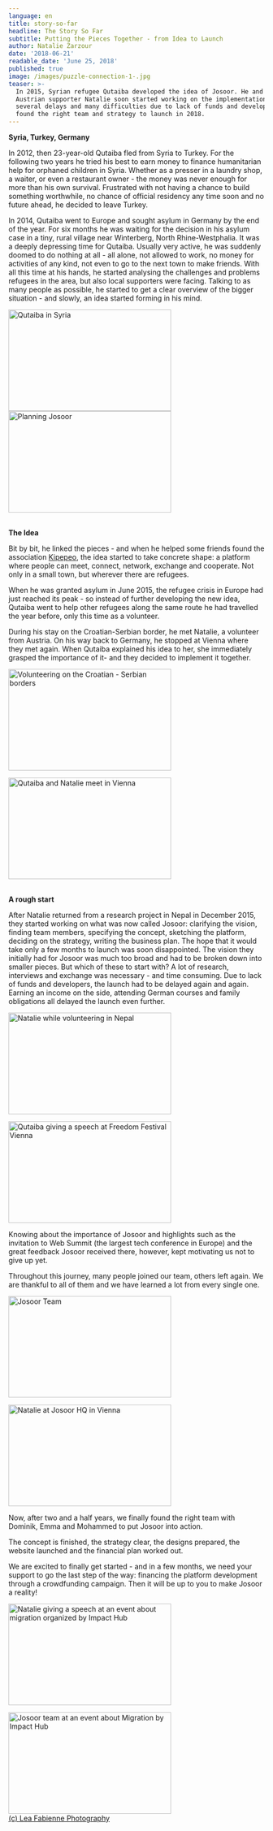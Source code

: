 ```yaml
---
language: en
title: story-so-far
headline: The Story So Far
subtitle: Putting the Pieces Together - from Idea to Launch
author: Natalie Zarzour
date: '2018-06-21'
readable_date: 'June 25, 2018'
published: true
image: /images/puzzle-connection-1-.jpg
teaser: >-
  In 2015, Syrian refugee Qutaiba developed the idea of ​​Josoor. He and
  Austrian supporter Natalie soon started working on the implementation. After
  several delays and many difficulties due to lack of funds and developers they
  found the right team and strategy to launch in 2018.
---
```

**Syria, Turkey, Germany**

In  2012, then 23-year-old Qutaiba fled from Syria to Turkey. For the following two years he tried his best to earn money to finance humanitarian help for orphaned children in Syria. Whether as a presser in a laundry shop, a waiter, or even a restaurant owner - the money was never enough for more than his own survival. Frustrated with not having a chance to build something worthwhile, no chance of official residency any time soon and no future ahead, he decided to leave Turkey. 

In 2014, Qutaiba went to Europe and sought asylum in Germany by the end of the year. For six months he was waiting for the decision in his asylum case in a tiny, rural village near Winterberg, North Rhine-Westphalia. It was a deeply depressing time for Qutaiba. Usually very active, he was suddenly doomed to do nothing at all - all alone, not allowed to work, no money for activities of any kind, not even to go to the next town to make friends. With all this time at his hands, he started analysing the challenges and problems refugees in the area, but also local supporters were facing. Talking to as many people as possible, he started to get a clear overview of the bigger situation - and slowly, an idea started forming in his mind. 

<img src="/images/2013-08-18-10.44.15.jpg" width="320" height="200" float="center" markdown="3" title="Qutaiba in Syria">

<img src="/images/img_3468.jpg" width="320" height="200" float="center" markdown="3" title="Planning Josoor">
<br></br>

**The Idea**

Bit by bit, he linked the pieces - and when he helped some friends found the association [Kipepeo](http://wandlungsraeume-winterberg.de/about-foundation/), the idea started to take concrete shape: a platform where people can meet, connect, network, exchange and cooperate. Not only in a small town, but wherever there are refugees.

When he was granted asylum in June 2015, the refugee crisis in Europe had just reached its peak - so instead of further developing the new idea, Qutaiba went to help other refugees along the same route he had travelled the year before, only this time as a volunteer.

During his stay on the Croatian-Serbian border, he met Natalie, a volunteer from Austria. On his way back to Germany, he stopped at Vienna where they met again. When Qutaiba explained his idea to her, she immediately grasped the importance of it- and they decided to implement it together.

<img src="/images/img-20150921-wa0020.jpg" width="320" height="200" float="center" markdown="3" title="Volunteering on the Croatian - Serbian borders">

<img src="/images/wp_20150925_19_55_29_pro.jpg" width="320" height="200" float="center" markdown="3" title="Qutaiba and Natalie meet in Vienna"><br></br>

**A rough start**

After Natalie returned from a research project in Nepal in December 2015, they started working on what was now called Josoor: clarifying the vision, ​​finding team members, specifying the concept, sketching the platform, deciding on the strategy, writing the business plan. The hope that it would take only a few months to launch was soon disappointed. The vision they initially had for Josoor was much too broad and had to be broken down into smaller pieces. But which of these to start with? A lot of research, interviews and exchange was necessary - and time consuming.  Due to lack of funds and developers, the launch had to be delayed again and again. Earning an income on the side, attending German courses and family obligations all delayed the launch even further.

<img src="/images/n-in-nepal-3.jpg" width="320" height="200" float="center" markdown="3" title="Natalie while volunteering in Nepal">

<img src="/images/qutaiba-speech.jpg" width="320" height="200" float="center" markdown="3" title="Qutaiba giving a speech at Freedom Festival Vienna"><br>

Knowing about the importance of Josoor and highlights such as the invitation to Web Summit (the largest tech conference in Europe) and the great feedback Josoor received there, however, kept motivating us not to give up yet.

Throughout this journey, many people joined our team, others left again. We are thankful to all of them and we have learned a lot from every single one. 

<img src="/images/hq-team-2.jpg" width="320" height="200" float="center" markdown="3" title="Josoor Team">

<img src="/images/dsc_0055.jpg" width="320" height="200" float="center" markdown="3" title="Natalie at Josoor HQ in Vienna"><br>

Now, after two and a half years, we finally found the right team with Dominik, Emma and Mohammed to put Josoor into action.

The concept is finished, the strategy clear, the designs prepared, the website launched and the financial plan worked out.

We are excited to finally get started - and in a few months, we need your support to go the last step of the way: financing the platform development through a crowdfunding campaign. Then it will be up to you to make Josoor a reality!

<img src="/images/impacthub5.png" width="320" height="200" float="center" markdown="3" title="Natalie giving a speech at an event about migration organized by Impact Hub">

<img src="/images/impacthub1.png" width="320" height="200" float="center" markdown="3" title="Josoor team at an event about Migration by Impact Hub"><br><a href="https://www.facebook.com/LeaFabienne.Photography/">(c) Lea Fabienne Photography</a></br><br></br>
